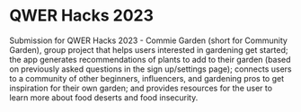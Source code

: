 # QWER Hacks 2023
Submission for QWER Hacks 2023 - Commie Garden (short for Community Garden), group project that helps users interested in gardening get started; the app generates recommendations of plants to add to their garden (based on previously asked questions in the sign up/settings page); connects users to a community of other beginners, influencers, and gardening pros to get inspiration for their own garden; and provides resources for the user to learn more about food deserts and food insecurity.
